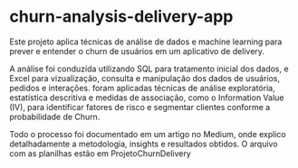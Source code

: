 # churn-analysis-delivery-app
Este projeto aplica técnicas de análise de dados e machine learning para prever e entender o churn de usuários em um aplicativo de delivery.

A análise foi conduzida utilizando SQL para tratamento inicial dos dados, e Excel para vizualização, consulta e manipulação dos dados de usuários, pedidos e interações. foram aplicadas técnicas de análise exploratória, estatística descritiva e medidas de associação, como o Information Value (IV), para identificar fatores de risco e segmentar clientes conforme a probabilidade de Churn.

Todo o processo foi documentado em um artigo no Medium, onde explico detalhadamente a metodologia, insights e resultados obtidos.
O arquivo com as planilhas estão em ProjetoChurnDelivery

